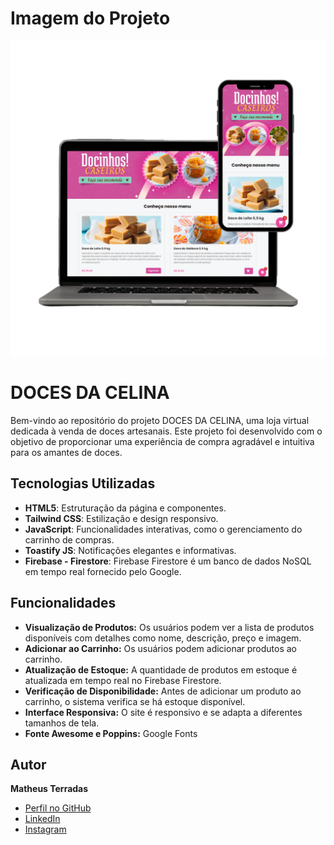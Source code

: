 # Imagem do Projeto
![imagem do projeto](./assets/projetocardapiodigital.png "Link Bio Matheus Terradas DEV")

# DOCES DA CELINA

Bem-vindo ao repositório do projeto DOCES DA CELINA, uma loja virtual dedicada à venda de doces artesanais. Este projeto foi desenvolvido com o objetivo de proporcionar uma experiência de compra agradável e intuitiva para os amantes de doces.

## Tecnologias Utilizadas

- **HTML5**: Estruturação da página e componentes.
- **Tailwind CSS**: Estilização e design responsivo.
- **JavaScript**: Funcionalidades interativas, como o gerenciamento do carrinho de compras.
- **Toastify JS**: Notificações elegantes e informativas.
- **Firebase - Firestore**: Firebase Firestore é um banco de dados NoSQL em tempo real fornecido pelo Google.

## Funcionalidades

- **Visualização de Produtos:** Os usuários podem ver a lista de produtos disponíveis com detalhes como nome, descrição, preço e imagem.
- **Adicionar ao Carrinho:** Os usuários podem adicionar produtos ao carrinho.
- **Atualização de Estoque:** A quantidade de produtos em estoque é atualizada em tempo real no Firebase Firestore.
- **Verificação de Disponibilidade:** Antes de adicionar um produto ao carrinho, o sistema verifica se há estoque disponível.
- **Interface Responsiva:** O site é responsivo e se adapta a diferentes tamanhos de tela.
- **Fonte Awesome e Poppins:** Google Fonts

## Autor

**Matheus Terradas**
- [Perfil no GitHub](https://github.com/MatheusTerradasDEV)
- [LinkedIn](https://www.linkedin.com/in/matheus-terradas-5b14012a4/)
- [Instagram](https://www.instagram.com/matheus_terradas/)



